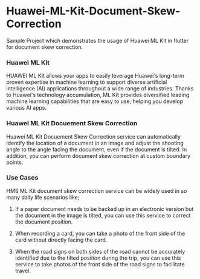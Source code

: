 # Huawei-ML-Kit-Document-Skew-Correction
Sample Project which demonstrates the usage of Huawei ML Kit in flutter for document skew correction.

### Huawei ML Kit

HUAWEI ML Kit allows your apps to easily leverage Huawei's long-term proven expertise in machine learning to support diverse artificial intelligence (AI) applications throughout a wide range of industries. Thanks to Huawei's technology accumulation, ML Kit provides diversified leading machine learning capabilities that are easy to use, helping you develop various AI apps.

### Huawei ML Kit Docuement Skew Correction

Huawei ML Kit Docuement Skew Correction service can automatically identify the location of a document in an image and adjust the shooting angle to the angle facing the document, even if the document is tilted. In addition, you can perform document skew correction at custom boundary points. 

### Use Cases

HMS ML Kit document skew correction service can be widely used in so many daily life scenarios like;

1. If a paper document needs to be backed up in an electronic version but the document in the image is tilted, you can use this service to correct the document position. 

2. When recording a card, you can take a photo of the front side of the card without directly facing the card. 

3. When the road signs on both sides of the road cannot be accurately identified due to the tilted position during the trip, you can use this service to take photos of the front side of the road signs to facilitate travel.
